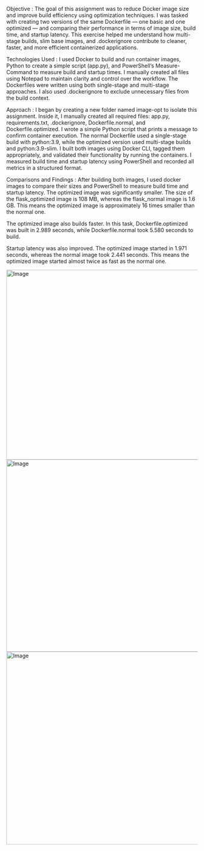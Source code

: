 Objective :
The goal of this assignment was to reduce Docker image size and improve build efficiency using optimization techniques. I was tasked with creating two versions of the same Dockerfile — one basic and one optimized — and comparing their performance in terms of image size, build time, and startup latency. This exercise helped me understand how multi-stage builds, slim base images, and .dockerignore contribute to cleaner, faster, and more efficient containerized applications.

Technologies Used :
I used Docker to build and run container images, Python to create a simple script (app.py), and PowerShell’s Measure-Command to measure build and startup times. I manually created all files using Notepad to maintain clarity and control over the workflow. The Dockerfiles were written using both single-stage and multi-stage approaches. I also used .dockerignore to exclude unnecessary files from the build context.

Approach :
I began by creating a new folder named image-opt to isolate this assignment. Inside it, I manually created all required files: app.py, requirements.txt, .dockerignore, Dockerfile.normal, and Dockerfile.optimized. I wrote a simple Python script that prints a message to confirm container execution. The normal Dockerfile used a single-stage build with python:3.9, while the optimized version used multi-stage builds and python:3.9-slim. I built both images using Docker CLI, tagged them appropriately, and validated their functionality by running the containers. I measured build time and startup latency using PowerShell and recorded all metrics in a structured format.

Comparisons and Findings :
After building both images, I used docker images to compare their sizes and PowerShell to measure build time and startup latency. The optimized image was significantly smaller.
The size of the flask_optimized image is 108 MB, whereas the flask_normal image is 1.6 GB. This means the optimized image is approximately 16 times smaller than the normal one.

The optimized image also builds faster. In this task, Dockerfile.optimized was built in 2.989 seconds, while Dockerfile.normal took 5.580 seconds to build.

Startup latency was also improved. The optimized image started in 1.971 seconds, whereas the normal image took 2.441 seconds. This means the optimized image started almost twice as fast as the normal one.

<img width="960" height="500" alt="Image" src="https://github.com/user-attachments/assets/b4da1642-7663-4c6f-8ec4-73192ac84505" />

<img width="960" height="506" alt="Image" src="https://github.com/user-attachments/assets/cc41fb24-7e82-4fbe-b8b2-df8f05bc8903" />

<img width="960" height="508" alt="Image" src="https://github.com/user-attachments/assets/7f98170a-8adb-4dce-a3b8-b91d009da851" />

